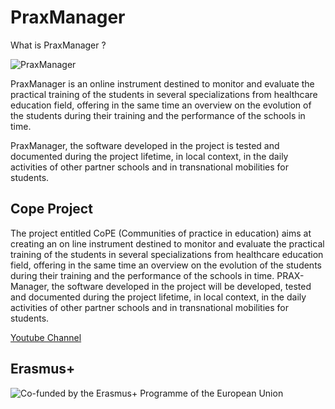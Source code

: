 PraxManager
===========

What is PraxManager ?

![PraxManager](https://raw.githubusercontent.com/cope-project/PraxManager/master/docs/printscreen.png)

PraxManager is an online instrument destined to monitor and evaluate the practical training of the students in several specializations from healthcare education field, offering in the same time an overview on the evolution of the students during their training and the performance of the schools in time.

PraxManager, the software developed in the project is tested and documented during the project lifetime, in local context, in the daily activities of other partner schools and in transnational mobilities for students.

## Cope Project

The project entitled CoPE (Communities of practice in education) aims at creating an on line instrument destined to monitor and evaluate the practical training of the students in several specializations from healthcare education field, offering in the same time an overview on the evolution of the students during their training and the performance of the schools in time. PRAX-Manager, the software developed in the project will be developed, tested and documented during the project lifetime, in local context, in the daily activities of other partner schools and in transnational mobilities for students.

[Youtube Channel](https://www.youtube.com/channel/UCjS8oYiie42szwhqyW-24yg/feed?view_as=public)

## Erasmus+ 
![Co-funded by the Erasmus+ Programme of the European Union](https://raw.githubusercontent.com/cope-project/PraxManager/master/public/images/erasmus_plus.jpg)